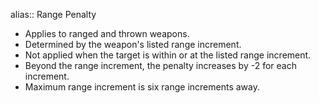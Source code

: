 alias:: Range Penalty

- Applies to ranged and thrown weapons.
- Determined by the weapon's listed range increment.
- Not applied when the target is within or at the listed range increment.
- Beyond the range increment, the penalty increases by -2 for each increment.
- Maximum range increment is six range increments away.